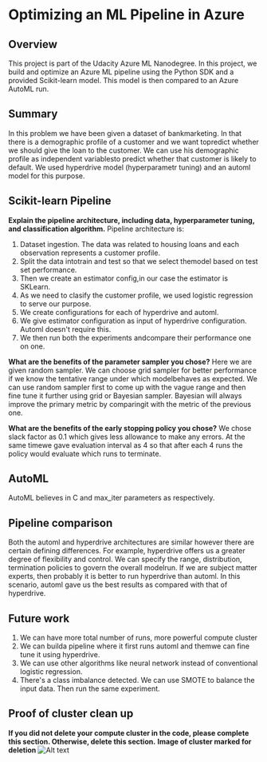 # Optimizing an ML Pipeline in Azure

## Overview
This project is part of the Udacity Azure ML Nanodegree.
In this project, we build and optimize an Azure ML pipeline using the Python SDK and a provided Scikit-learn model.
This model is then compared to an Azure AutoML run.

## Summary
In this problem we have been given a dataset of bankmarketing. In that there is a demographic profile of a customer and we want topredict whether we should give the loan to the customer.
We can use his demographic profile as independent variablesto predict whether that customer is likely to default.
We used hyperdrive model (hyperparametr tuning) and an automl model for this purpose.

## Scikit-learn Pipeline
**Explain the pipeline architecture, including data, hyperparameter tuning, and classification algorithm.**
Pipeline architecture is:
1. Dataset ingestion. The data was related to housing loans and each observation represents a customer profile.
2. Split the data intotrain and test so that we select themodel based on test set performance.
3. Then we create an estimator config,in our case the estimator is SKLearn.
4. As we need to clasify the customer profile, we used logistic regression to serve our purpose.
5. We create configurations for each of hyperdrive and automl.
6. We give estimator configuration as input of hyperdrive configuration. Automl doesn't require this.
7. We then run both the experiments andcompare their performance one on one.

**What are the benefits of the parameter sampler you chose?**
Here we are given random sampler. We can choose grid sampler for better performance if we know the tentative range under which modelbehaves as expected.
We can use random sampler first to come up with the vague range and then fine tune it further using grid or Bayesian sampler.
Bayesian will always improve the primary metric by comparingit with the metric of the previous one.

**What are the benefits of the early stopping policy you chose?**
We chose slack factor as 0.1 which gives less allowance to make any errors. At the same timewe gave evaluation interval as 4 so that after each 4 runs the policy would evaluate which runs to terminate.

## AutoML
AutoML believes in C and max_iter parameters as respectively.

## Pipeline comparison
Both the automl and hyperdrive architectures are similar however there are certain defining differences.
For example, hyperdrive offers us a greater degree of flexibility and control. We can specify the range, distribution, termination policies to govern the overall modelrun.
If we are subject matter experts, then probably it is better to run hyperdrive than automl.
In this scenario, automl gave us the best results as compared with that of hyperdrive.

## Future work
1. We can have more total number of runs, more powerful compute cluster
2. We can builda pipeline where it first runs automl and themwe can fine tune it using hyperdrive.
3. We can use other algorithms like neural network instead of conventional logistic regression.
4. There's a class imbalance detected. We can use SMOTE to balance the input data. Then run the same experiment. 

## Proof of cluster clean up
**If you did not delete your compute cluster in the code, please complete this section. Otherwise, delete this section.**
**Image of cluster marked for deletion**
![Alt text](./images/cluster_delete.png)
